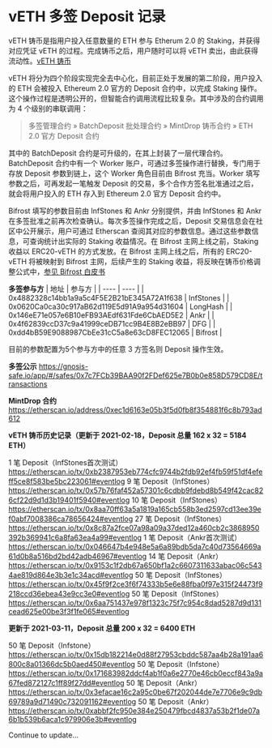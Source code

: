 # vETH 多签 Deposit 记录

vETH 铸币是指用户投入任意数量的 ETH 参与 Etherum 2.0 的 Staking，并获得对应凭证 vETH 的过程。完成铸币之后，用户随时可以将 vETH 卖出，由此获得流动性。[vETH 铸币](https://vtoken.io/drop)

vETH 将分为四个阶段实现完全去中心化，目前正处于发展的第二阶段，用户投入的 ETH 会被投入 Ethereum 2.0 官方的 Deposit 合约中，以完成 Staking 操作。这个操作过程是透明公开的，但智能合约调用流程比较复杂。其中涉及的合约调用为 4 个级别的串联调用：

> 多签管理合约 » BatchDeposit 批处理合约 » MintDrop 铸币合约 » ETH 2.0 官方 Deposit 合约

其中的 BatchDeposit 合约是可升级的，在其上封装了一层代理合约。BatchDeposit 合约中有一个 Worker 账户，可通过多签操作进行替换，专门用于存放 Deposit 参数到链上，这个 Worker 角色目前由 Bifrost 充当。Worker 填写参数之后，可再发起一笔触发 Deposit 的交易，多个合作方签名批准通过之后，就会将用户投入的 ETH 存入到 Ethereum 2.0 官方 Deposit 合约中。

Bifrost 填写的参数目前由 InfStones 和 Ankr 分别提供，并由 InfStones 和 Ankr 在多签批准之前再次检查确认。每次多签操作完成之后，Deposit 交易信息会在社区中公开展示，用户可通过 Etherscan 查阅其对应的参数信息。通过这些参数信息，可查询统计出实际的 Staking 收益情况。在 Bifrost 主网上线之前，Staking 收益以 ERC20-vETH 的方式发放。在 Bifrost 主网上线之后，所有的 ERC20-vETH 将被映射到 Bifrost 主网，后续产生的 Staking 收益，将反映在铸币价格调整公式中，[参见 Bifrost 白皮书](https://whitepaper.bifrost.finance/)

**多签参与方**
|  地址   | 参与方  |
|  ----  | ----  |
| 0x4882328c14bb1a9a5c4F5E2B21bE345A72A1f638  | InfStones |
| 0x0620Ca0ca30c917aB62d119E5d91A9a954d31604  | LongHash |
| 0x146eE71e057e6B10eFB93AEdf631Fde6CbAED5E2  | Ankr |
| 0x4f62839ccD37c9a41999ceDB71cc9B4E8B2eBB97  | DFG |
| 0xdd4bB59E9088987CbEe31cC5a8e63cD8FEC12065  | Bifrost |


目前的参数配置为5个参与方中的任意 3 方签名则 Deposit 操作生效。
 
**多签公示**
<https://gnosis-safe.io/app/#/safes/0x7c7FCb39BAA90f2FDef625e7B0b0e858D579CD8E/transactions>
 
**MintDrop 合约**
<https://etherscan.io/address/0xec1d6163e05b3f5d0fb8f354881f6c8b793ad612>
 

**vETH 铸币历史记录（更新于 2021-02-18，Deposit 总量 162 x 32 = 5184 ETH）**

1 笔 Deposit（InfStones首次测试）
<https://etherscan.io/tx/0xb2387953eb774cfc9744b2fdb92ef4fb59f51df4efeff5ce8f583be5bc223061#eventlog>
9 笔 Deposit（InfStones）
<https://etherscan.io/tx/0x57b76faf452a57301c6cdbb9fdebd8b549f42cac826cf22d9d1d3b19401f5940#eventlog>
10 笔 Deposit（InfStones）
<https://etherscan.io/tx/0x8aa70ff63a5a1819a165cb558b3ed2597cd13ee39ef0abf7008386ca78656424#eventlog>
27 笔 Deposit（InfStones）
<https://etherscan.io/tx/0x8c87a2fce07a98a09a37ded12a460cb2c3868950392b369941c6a8fa63ea4a99#eventlog>
1 笔 Deposit（Ankr首次测试）
<https://etherscan.io/tx/0x046647b4e948e5a6a89bdb5da7c40d73564669a61d0b8a516bd2bd42adb46967#eventlog>
14 笔 Deposit（Ankr）
<https://etherscan.io/tx/0x9153c1f2db67a650bf1a2c6607311633abac06c5434ae819d864e3b3e1c34acd#eventlog>
50 笔 Deposit（InfStones）
<https://etherscan.io/tx/0x45f9f2ce3f6f74333b5e6e88fba0f97e315f24473f9218ccd36ebea43e9cc3e0#eventlog>
50 笔 Deposit（InfStones）
<https://etherscan.io/tx/0x6aa751437e978f1323c75f7c954c8dad5287d9d131cead625e00be3f3f1fe065#eventlog>


**更新于 2021-03-11，Deposit 总量 200 x 32 = 6400 ETH**

50 笔 Deposit（Infstone）
https://etherscan.io/tx/0x15db182214e0d88f27953cbddc587aa4b28a191aa6800c8a01366dc5b0aed450#eventlog
50 笔 Deposit（Infstone）
https://etherscan.io/tx/0x171683982ddcf4ab1f0a6e2770e46cb0eccf843a9a67fed872127c1ff89f27dd#eventlog
50 笔 Deposit（Ankr）
https://etherscan.io/tx/0x3efacae16c2a95c0be67f202044de7e7706e9c9db69789a9d71490c732091162#eventlog
50 笔 Deposit（Ankr）
https://etherscan.io/tx/0xabbf2fc950e384e250479fbcd4837a53b2f1de07a6b1b539b6aca1c979906e3b#eventlog


Continue to update...